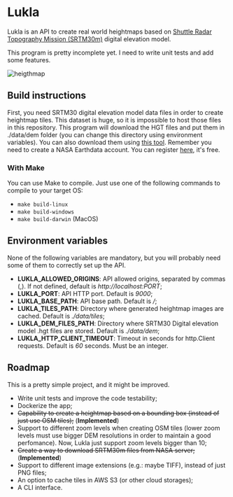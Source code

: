 # Lukla
Lukla is an API to create real world heightmaps based on 
[Shuttle Radar Topography Mission (SRTM30m)](https://en.wikipedia.org/wiki/Shuttle_Radar_Topography_Mission) 
digital elevation model. 

This program is pretty incomplete yet. I need to write unit tests and add some features.

![heigthmap](https://user-images.githubusercontent.com/7998054/216774590-7bf1eeb4-72a1-4731-8b60-4e09ed329f2d.png)

## Build instructions

First, you need SRTM30 digital elevation model data files in order to create heightmap tiles. 
This dataset is huge, so it is impossible to host those files in this repository. This program will download
the HGT files and put them in ./data/dem folder (you can change this directory using environment variables). 
You can also download them using [this tool](https://dwtkns.com/srtm30m/). 
Remember you need to create a NASA Earthdata account. You can register [here](https://urs.earthdata.nasa.gov/users/new), it's free.

### With Make

You can use Make to compile. Just use one of the following commands to compile to your target OS:

- ```make build-linux```
- ```make build-windows```
- ```make build-darwin``` (MacOS)

## Environment variables
None of the following variables are mandatory, but you will probably need some of them to correctly set up the API.

* **LUKLA_ALLOWED_ORIGINS**: API allowed origins, separated by commas (,). If not defined, default is *http://localhost:PORT*;
* **LUKLA_PORT**: API HTTP port. Default is *9000*;
* **LUKLA_BASE_PATH**: API base path. Default is */*;
* **LUKLA_TILES_PATH**: Directory where generated heightmap images are cached. Default is *./data/tiles*;
* **LUKLA_DEM_FILES_PATH**: Directory where SRTM30 Digital elevation model .hgt files are stored. Default is *./data/dem*;
* **LUKLA_HTTP_CLIENT_TIMEOUT**: Timeout in seconds for http.Client requests. Default is *60* seconds. Must be an integer.

## Roadmap

This is a pretty simple project, and it might be improved.

- Write unit tests and improve the code testability;
- Dockerize the app;
- ~~Capability to create a heightmap based on a bounding box (instead of just use OSM tiles);~~ (**Implemented**)
- Support to different zoom levels when creating OSM tiles (lower zoom levels must use bigger DEM resolutions in order to maintain a good perfomance). Now, Lukla just support zoom levels bigger than 10;
- ~~Create a way to download SRTM30m files from NASA server;~~ (**Implemented**)
- Support to different image extensions (e.g.: maybe TIFF), instead of just PNG files;
- An option to cache tiles in AWS S3 (or other cloud storages);
- A CLI interface.
